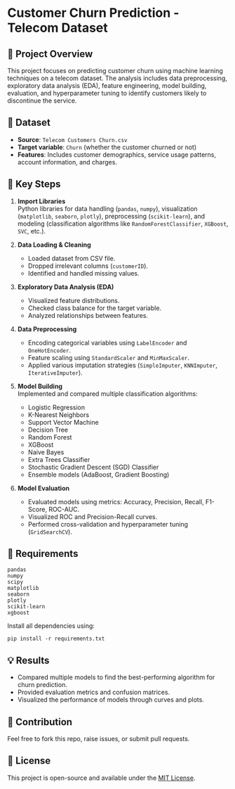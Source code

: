 
# Customer Churn Prediction - Telecom Dataset

## 📄 Project Overview

This project focuses on predicting customer churn using machine learning techniques on a telecom dataset. The analysis includes data preprocessing, exploratory data analysis (EDA), feature engineering, model building, evaluation, and hyperparameter tuning to identify customers likely to discontinue the service.

## 📂 Dataset

- **Source**: `Telecom Customers Churn.csv`
- **Target variable**: `Churn` (whether the customer churned or not)
- **Features**: Includes customer demographics, service usage patterns, account information, and charges.

## 🚀 Key Steps

1. **Import Libraries**  
   Python libraries for data handling (`pandas`, `numpy`), visualization (`matplotlib`, `seaborn`, `plotly`), preprocessing (`scikit-learn`), and modeling (classification algorithms like `RandomForestClassifier`, `XGBoost`, `SVC`, etc.).

2. **Data Loading & Cleaning**  
   - Loaded dataset from CSV file.
   - Dropped irrelevant columns (`customerID`).
   - Identified and handled missing values.

3. **Exploratory Data Analysis (EDA)**  
   - Visualized feature distributions.
   - Checked class balance for the target variable.
   - Analyzed relationships between features.

4. **Data Preprocessing**  
   - Encoding categorical variables using `LabelEncoder` and `OneHotEncoder`.
   - Feature scaling using `StandardScaler` and `MinMaxScaler`.
   - Applied various imputation strategies (`SimpleImputer`, `KNNImputer`, `IterativeImputer`).

5. **Model Building**  
   Implemented and compared multiple classification algorithms:
   - Logistic Regression
   - K-Nearest Neighbors
   - Support Vector Machine
   - Decision Tree
   - Random Forest
   - XGBoost
   - Naive Bayes
   - Extra Trees Classifier
   - Stochastic Gradient Descent (SGD) Classifier
   - Ensemble models (AdaBoost, Gradient Boosting)

6. **Model Evaluation**  
   - Evaluated models using metrics: Accuracy, Precision, Recall, F1-Score, ROC-AUC.
   - Visualized ROC and Precision-Recall curves.
   - Performed cross-validation and hyperparameter tuning (`GridSearchCV`).

## 🔧 Requirements

```
pandas
numpy
scipy
matplotlib
seaborn
plotly
scikit-learn
xgboost
```

Install all dependencies using:

```
pip install -r requirements.txt
```

## 💡 Results

- Compared multiple models to find the best-performing algorithm for churn prediction.
- Provided evaluation metrics and confusion matrices.
- Visualized the performance of models through curves and plots.

## 🤝 Contribution

Feel free to fork this repo, raise issues, or submit pull requests.

## 📜 License

This project is open-source and available under the [MIT License](LICENSE).
